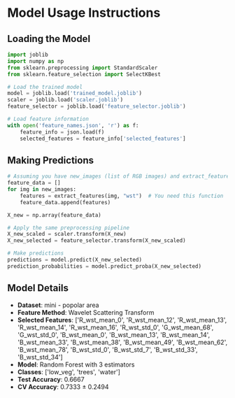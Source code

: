 # Model Usage Instructions

## Loading the Model
```python
import joblib
import numpy as np
from sklearn.preprocessing import StandardScaler
from sklearn.feature_selection import SelectKBest

# Load the trained model
model = joblib.load('trained_model.joblib')
scaler = joblib.load('scaler.joblib')
feature_selector = joblib.load('feature_selector.joblib')

# Load feature information
with open('feature_names.json', 'r') as f:
    feature_info = json.load(f)
    selected_features = feature_info['selected_features']
```

## Making Predictions
```python
# Assuming you have new_images (list of RGB images) and extract_features function
feature_data = []
for img in new_images:
    features = extract_features(img, "wst")  # You need this function
    feature_data.append(features)

X_new = np.array(feature_data)

# Apply the same preprocessing pipeline
X_new_scaled = scaler.transform(X_new)
X_new_selected = feature_selector.transform(X_new_scaled)

# Make predictions
predictions = model.predict(X_new_selected)
prediction_probabilities = model.predict_proba(X_new_selected)
```

## Model Details
- **Dataset**: mini - popolar area
- **Feature Method**: Wavelet Scattering Transform
- **Selected Features**: ['R_wst_mean_0', 'R_wst_mean_12', 'R_wst_mean_13', 'R_wst_mean_14', 'R_wst_mean_16', 'R_wst_std_0', 'G_wst_mean_68', 'G_wst_std_0', 'B_wst_mean_0', 'B_wst_mean_13', 'B_wst_mean_14', 'B_wst_mean_33', 'B_wst_mean_38', 'B_wst_mean_49', 'B_wst_mean_62', 'B_wst_mean_78', 'B_wst_std_0', 'B_wst_std_7', 'B_wst_std_33', 'B_wst_std_34']
- **Model**: Random Forest with 3 estimators
- **Classes**: ['low_veg', 'trees', 'water']
- **Test Accuracy**: 0.6667
- **CV Accuracy**: 0.7333 ± 0.2494
